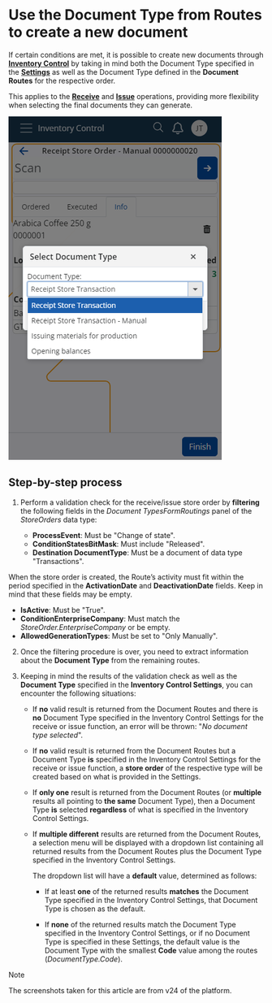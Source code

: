 # Use the Document Type from Routes to create a new document

If certain conditions are met, it is possible to create new documents through **[Inventory Control](./inventory-control/index.md)** by taking in mind both the Document Type specified in the **[Settings](./inventory-control/settings.md)** as well as the Document Type defined in the **Document Routes** for the respective order.

This applies to the **[Receive](./inventory-control/receive.md)** and **[Issue](./inventory-control/issue.md)** operations, providing more flexibility when selecting the final documents they can generate.

![pictures](pictures/Document_Type_10_07.png)

## Step-by-step process

1. Perform a validation check for the receive/issue store order by **filtering** the following fields in the *Document TypesFormRoutings* panel of the _StoreOrders_ data type:
   
   - **ProcessEvent**: Must be "Change of state".
   - **ConditionStatesBitMask**: Must include "Released".
   - **Destination DocumentType**: Must be a document of data type "Transactions".

When the store order is created, the Route’s activity must fit within the period specified in the **ActivationDate** and **DeactivationDate** fields. Keep in mind that these fields may be empty.

   - **IsActive**: Must be "True".
   - **ConditionEnterpriseCompany**: Must match the *StoreOrder.EnterpriseCompany* or be empty.
   - **AllowedGenerationTypes**: Must be set to "Only Manually".

2. Once the filtering procedure is over, you need to extract information about the **Document Type** from the remaining routes.

3. Keeping in mind the results of the validation check as well as the **Document Type** specified in the **Inventory Control Settings**, you can encounter the following situations:
   
   - If **no** valid result is returned from the Document Routes and there is **no** Document Type specified in the Inventory Control Settings for the receive or issue function, an error will be thrown: "*No document type selected*".

   - If **no** valid result is returned from the Document Routes but a Document Type **is** specified in the Inventory Control Settings for the receive or issue function, a **store order** of the respective type will be created based on what is provided in the Settings.

   - If **only one** result is returned from the Document Routes (or **multiple** results all pointing to **the same** Document Type), then a Document Type **is** selected **regardless** of what is specified in the Inventory Control Settings.

   - If **multiple different** results are returned from the Document Routes, a selection menu will be displayed with a dropdown list containing all returned results from the Document Routes plus the Document Type specified in the Inventory Control Settings.

     The dropdown list will have a **default** value, determined as follows:
               
        - If at least **one** of the returned results **matches** the Document Type specified in the Inventory Control Settings, that Document Type is chosen as the default.
          
        - If **none** of the returned results match the Document Type specified in the Inventory Control Settings, or if no Document Type is specified in these Settings, the default value is the Document Type with the smallest **Code** value among the routes (*DocumentType.Code*).

> [!NOTE]
> 
> The screenshots taken for this article are from v24 of the platform.
